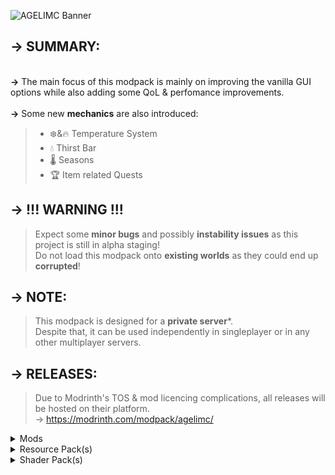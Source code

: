 ![AGELIMC Banner](https://cdn.modrinth.com/data/cached_images/ff53cfd4dd7c75562addc910a1334951d68a4e8f.png)  
## **-> SUMMARY:**
\
**->** The main focus of this modpack is mainly on improving the vanilla GUI options while      also adding some QoL & perfomance improvements.\
\
**->** Some new **mechanics** are also introduced:
> - ❄️&🔥 Temperature System
> - 💧 Thirst Bar
> - 🌡️ Seasons
> - 🏆 Item related Quests

## **-> !!! WARNING !!!**
> Expect some **minor bugs** and possibly **instability issues** as this project is still in alpha staging!\
> Do not load this modpack onto **existing worlds** as they could end up **corrupted**!

## **-> NOTE:**
> This modpack is designed for a **private server***.\
> Despite that, it can be used independently in singleplayer or in any other multiplayer servers.

## **-> RELEASES:**
> Due to Modrinth's TOS & mod licencing complications, all releases will be hosted on their platform.\
> -> https://modrinth.com/modpack/agelimc/ 

<details>
<summary>Mods</summary>

---
PERFOMANCE:
---
<ul>
	<li><a href="https://modrinth.com/mod/uXXizFIs">FerriteCore</a> [6.0.1]</li>
	<li><a href="https://modrinth.com/mod/NNAgCjsB">EntityCulling-Fabric</a> [1.6.2-mc1.20.1]</li>
	<li><a href="https://modrinth.com/mod/nmDcB62a">ModernFix</a> [5.17.0+mc1.20.1]</li>	
	<li><a href="https://modrinth.com/mod/g96Z4WVZ">BadOptimizations</a> [2.1.1]</li>
	<li><a href="https://modrinth.com/mod/5ZwdcRci">ImmediatelyFast</a> [1.2.14+1.20.4]</li>
	<li><a href="https://modrinth.com/mod/OVuFYfre">Enhanced Block Entities</a> [0.9+1.20]</li>
	<li><a href="https://modrinth.com/mod/AANobbMI">Sodium</a> [0.5.8+mc1.20.1]</li>
    	<li><a href="https://modrinth.com/mod/VSNURh3q">Concurrent Chunk Management Engine</a> [0.2.0+alpha.11.5]</li>
	<li><a href="https://modrinth.com/mod/hvFnDODi">LazyDFU</a> [0.1.3]</li>
    	<li><a href="https://modrinth.com/mod/fQEb0iXm">Krypton</a> [0.2.3]</li>
    	<li><a href="https://modrinth.com/mod/gvQqBUqZ">Lithium</a> [0.11.2]</li>
	<li><a href="https://modrinth.com/mod/NRjRiSSD">Memory Leak Fix</a> [1.1.5]</li>
    	<li><a href="https://modrinth.com/mod/KuNKN7d2">Noisium</a> [2.0.3+mc1.20-1.20.1]</li>
    	<li><a href="https://modrinth.com/mod/fQEb0iXm">Krypton</a> [0.2.3]</li>
</ul>

---
FEATURE:
---
<ul>
	<li><a href="https://modrinth.com/mod/mOgUt4GM">Mod Menu</a> [7.2.2]</li>
	<li><a href="https://modrinth.com/mod/YL57xq9U">Iris</a> [1.7.0+mc1.20.1]</li>
	<li><a href="https://modrinth.com/mod/8shC1gFX">BetterF3</a> [7.0.2]</li>
	<li><a href="https://modrinth.com/mod/Bh37bMuy">Reese's Sodium Options</a> [1.7.2+mc1.20.1-build.101]</li>
	<li><a href="https://modrinth.com/mod/PtjYWJkn">Sodium Extra</a> [0.5.4+mc1.20.1-build.115]</li>
	<li><a href="https://modrinth.com/mod/Orvt0mRa">Indium</a> [1.0.30+mc1.20.4]</li>
	<li><a href="https://modrinth.com/mod/4I1XuqiY">Entity Model Features</a> [2.0.2]</li>
	<li><a href="https://modrinth.com/mod/BVzZfTc1">Entity Texture Features</a> [6.0.1]</li>
  
</ul>

---
DEBUG:
---
<ul>
	<li><a href="https://modrinth.com/mod/QwxR6Gcd">Debugify</a> [1.20.1+2.0]</li>
	<li><a href="https://modrinth.com/mod/QdG47OkI">Model Gap Fix</a> [1.15]</li>
	<li><a href="https://modrinth.com/mod/yM94ont6">Not Enough Crashes</a> [4.4.7+1.20.1]</li>
  	<li><a href="https://modrinth.com/mod/lOOpEntO">AttributeFix</a> [21.0.4]</li>
    	<li><a href="https://modrinth.com/mod/QwxR6Gcd">Debugify</a> [1.20.1+2.0]</li>
</ul>


---
WORLDGEN:
---
<ul>
<li><a href="https://modrinth.com/mod/CdRC4fyI">CTOV - Farmer Delight Compat</a> [2.1]</li>
<li><a href="https://modrinth.com/mod/IAnP4np7">Create: Structures</a> [1.1.0]</li>
<li><a href="https://modrinth.com/mod/tb5O1ssC">Abridged</a> [1.1.1]</li>
<li><a href="https://modrinth.com/mod/OQAgZMH1">Moog's Voyager Structures</a> [4.1.2-1.20-fabric]</li>
<li><a href="https://modrinth.com/mod/fgmhI8kH">ChoiceTheorem's Overhauled Village</a> [3.4.3]</li>
<li><a href="https://modrinth.com/mod/6PJbKvJH">CTOV - Chef's delight Compat</a> [2.0]</li>
<li><a href="https://modrinth.com/mod/l9fldtN4">CTOV - Create: Structures</a> [1.0]</li>
<li><a href="https://modrinth.com/mod/lWDHr9jE">Tectonic</a> [2.3.4]</li>
<li><a href="https://modrinth.com/mod/8oi3bsk5">Terralith</a> [2.4.11]</li>
<li><a href="https://modrinth.com/mod/hu2RSlfZ">Terralith structures suppressor</a> [1.0.0]</li>
<li><a href="https://modrinth.com/mod/KplTt9Ku">Village Spawn Point</a> [4.2]</li>
<li><a href="https://modrinth.com/mod/qwvI41y9">Sparse Structures</a> [2.1.2]</li>
<li><a href="https://modrinth.com/mod/sTZr7NVo">Fabric Waystones</a> [3.3.2+mc1.20.1]</li>
<li><a href="https://modrinth.com/mod/o1C1Dkj5">YUNG's Better Dungeons</a> [1.20-Fabric-4.0.4]</li>
<li><a href="https://modrinth.com/mod/HjmxVlSr">YUNG's Better Mineshafts</a> [1.20-Fabric-4.0.4]</li>
<li><a href="https://modrinth.com/mod/Z2mXHnxP">YUNG's Better Nether Fortresses</a> [1.20-Fabric-2.0.6]</li>
<li><a href="https://modrinth.com/mod/3dT9sgt4">YUNG's Better Ocean Monuments</a> [1.20-Fabric-3.0.4]</li>
<li><a href="https://modrinth.com/mod/kidLKymU">YUNG's Better Strongholds</a> [1.20-Fabric-4.0.3]</li>
<li><a href="https://modrinth.com/mod/t5FRdP87">YUNG's Better Witch Huts</a> [1.20-Fabric-3.0.3]</li>
<li><a href="https://modrinth.com/mod/XNlO7sBv">YUNG's Better Desert Temples</a> [1.20-Fabric-3.0.3]</li>
<li><a href="https://modrinth.com/mod/2BwBOmBQ">YUNG's Better End Island</a> [1.20-Fabric-2.0.6]</li>
<li><a href="https://modrinth.com/mod/z9Ve58Ih">YUNG's Better Jungle Temples</a> [1.20-Fabric-2.0.4]</li>
<li><a href="https://modrinth.com/mod/DjLobEOy">Towns and Towers</a> [1.10.2]</li>
<li><a href="https://modrinth.com/mod/HSfsxuTo">Explorify</a> [1.4.0]</li>
<li><a href="https://modrinth.com/mod/Vr3O6THr">Wabi-Sabi Structures</a> [2.0.0-1.20]</li>
<li><a href="https://modrinth.com/mod/FGlHZl7X">The Lost Castle</a> [1.0.1]</li>
<li><a href="https://modrinth.com/mod/hl5OLM95">Geophilic</a> [2.2.0-mc1.20u1.20.2]</li>
<li><a href="https://modrinth.com/mod/gmUU3UdW">Incendium Biomes Only</a> [1.0.0]</li>
<li><a href="https://modrinth.com/mod/LPjGiSO4">Nullscape</a> [1.2.4]</li>
<li><a href="https://modrinth.com/mod/ZVzW5oNS">Incendium</a> [5.3.4]</li>
</ul>



---
QoL & MANAGEMENT:   
---
<ul>
<li><a href="https://modrinth.com/mod/9NM0dXub">Advancement Plaques</a> [1.4.11]</li>
<li><a href="https://modrinth.com/mod/Q2OqKxDG">Better Advancements</a> [0.3.2.162]</li>
<li><a href="https://modrinth.com/mod/Y5Ve4Ui4">Antique Atlas</a> [2.7.2+1.20]</li>
<li><a href="https://modrinth.com/mod/zV5r3pPn">3d-Skin-Layers</a> [1.6.4]</li>
<li><a href="https://modrinth.com/mod/EsAfCjCV">AppleSkin</a> [2.5.1+mc1.20]</li>
<li><a href="https://modrinth.com/mod/fM515JnW">AmbientSounds</a> [5.3.9]</li>
<li><a href="https://modrinth.com/mod/kqJFAPU9">Better Mount HUD</a> [1.2.2]</li>
<li><a href="https://modrinth.com/mod/n6PXGAoM">Better Statistics Screen</a> [3.9.7+fabric-1.20.1]</li>
<li><a href="https://modrinth.com/mod/G1s2WpNo">Better Third Person</a> [1.9.0]</li>
<li><a href="https://modrinth.com/mod/NK39zBp2">Blur (Fabric)</a> [3.1.0]</li>
<li><a href="https://modrinth.com/mod/BdKIyOLe">Boat Item View Fabric</a> [0.0.5]</li>
<li><a href="https://modrinth.com/mod/M08ruV16">Bobby</a> [5.0.1]</li>
<li><a href="https://modrinth.com/mod/Wb5oqrBJ">Chat Heads</a> [0.10.32]</li>
<li><a href="https://modrinth.com/mod/xv94TkTM">Controlling For Fabric</a> [12.0.2]</li>
<li><a href="https://modrinth.com/mod/UVtY3ZAC">EnchantmentDescriptions</a> [17.0.14]</li>
<li><a href="https://modrinth.com/mod/OSQ8mw2r">Explosive Enhancement</a> [1.2.2-1.20.x]</li>
<li><a href="https://modrinth.com/mod/6txNkua3">Immersive Paintings</a> [0.6.7+1.20.1]</li>
<li><a href="https://modrinth.com/mod/yBW8D80W">LambDynamicLights</a> [2.3.2+1.20.1]</li>
<li><a href="https://modrinth.com/mod/MPCX6s5C">NotEnoughAnimations</a> [1.7.3]</li>
<li><a href="https://modrinth.com/mod/ZX66K16c">Pick Up Notifier</a> [8.0.0]</li>
<li><a href="https://modrinth.com/mod/tagwiZkJ">Polymorph</a> [0.49.3+1.20.1]</li>
<li><a href="https://modrinth.com/mod/rcTfTZr3">Presence Footsteps</a> [1.9.3]</li>
<li><a href="https://modrinth.com/mod/nfn13YXA">Roughly Enough Items</a> [12.1.725]</li>
<li><a href="https://modrinth.com/mod/9eGKb6K1">Simple Voice Chat</a> [1.20.1-2.5.13]</li>
<li><a href="https://modrinth.com/mod/f3WJvB4r">Surveystones</a> [1.3.0+1.20]</li>
<li><a href="https://modrinth.com/mod/AMCbgyVw">Tips</a> [12.0.5]</li>
<li><a href="https://modrinth.com/mod/JtifUr64">Traveler's Titles</a> [1.20-Fabric-4.0.2]</li>
<li><a href="https://modrinth.com/mod/kfqD1JRw">Visual Workbench</a> [8.0.0]</li>
<li><a href="https://modrinth.com/mod/dlNu0RQY">Wakes</a> [0.2.4+1.20.1]</li>
<li><a href="https://modrinth.com/mod/AtB5mHky">What Are They Up To</a> [1.20.1-1.1.1]</li>
<li><a href="https://modrinth.com/mod/laNoi025">Screenshot Viewer</a> [1.2.1-fabric-mc1.20]</li>
<li><a href="https://modrinth.com/mod/6AQIaxuO">wthit</a> [8.10.0]</li>
<li><a href="https://modrinth.com/mod/PRN43VSY">Animatica</a> [0.6+1.20]</li>
<li><a href="https://modrinth.com/mod/SaCpeal4">Comforts</a> [6.3.5+1.20.1]</li>
<li><a href="https://modrinth.com/mod/I0UYcPa0">Inmis</a> [2.7.2-1.20.1]</li>
<li><a href="https://modrinth.com/mod/c4aa1Mqq">InmisAddon</a> [1.0.4]</li>
<li><a href="https://modrinth.com/mod/5aaWibi9">Trinkets</a> [3.7.2]</li>
<li><a href="https://modrinth.com/mod/V8XJ8f5f">Roughly Enough Professions</a> [2.0.2]</li>
<li><a href="https://modrinth.com/mod/yn9u3ypm">Universal Graves</a> [3.0.1+1.20.1]</li>
<li><a href="https://modrinth.com/mod/rI0hvYcd">Visuality</a> [0.7.1+1.20]</li>
<li><a href="https://modrinth.com/mod/H7fshfpD">Dynamic Surroundings</a> [0.3.3]</li>
<li><a href="https://modrinth.com/mod/OZBR5JT5">Easy Anvils</a> [8.0.2]</li>
<li><a href="https://modrinth.com/mod/KJe6y9Eu">Fabric Seasons</a> [2.3+1.20]</li>
<li><a href="https://modrinth.com/mod/fPetb5Kh">Nature's Compass</a> [1.20.1-2.2.3-fabric]</li>
<li><a href="https://modrinth.com/mod/RV1qfVQ8">Explorer's Compass</a> [1.20.1-2.2.3-fabric]</li>
<li><a href="https://modrinth.com/mod/9hx3AbJM">Easy Magic</a> [8.0.1]</li>
<li><a href="https://modrinth.com/mod/TggYmc6t">EnvironmentZ</a> [2.0.8]</li>
<li><a href="https://modrinth.com/mod/qWDh3G0p">Dehydration</a> [1.3.6]</li>
<li><a href="https://modrinth.com/mod/WwbubTsV">YOSBR</a> [0.1.2]</li>
<li><a href="https://modrinth.com/mod/YBz7DOs8">FabricSkyBoxes</a> [0.7.3+mc1.20.1]</li>
<li><a href="https://modrinth.com/mod/JuksLGBQ">OptiGUI</a> [2.1.7]</li>
<li><a href="https://modrinth.com/mod/LQ3K71Q1">Dynamic FPS</a> [3.4.3]</li>
<li><a href="https://modrinth.com/mod/89Wsn8GD">Capes</a> [1.5.2+1.20]</li>
<li><a href="https://modrinth.com/mod/2M01OLQq">Shulker Box Tooltip</a> [4.0.4+1.20.1]</li>
<li><a href="https://modrinth.com/mod/3qsfQtE9">Fabrishot</a> [1.10.1]</li>
<li><a href="https://modrinth.com/mod/nU0bVIaL">Patchouli</a> [1.20.1-84-FABRIC]</li>
<li><a href="https://modrinth.com/mod/pJogNFap">Paginated Advancements</a> [2.3.0]</li>
<li><a href="https://modrinth.com/mod/yoJJjRRE">Clear Despawn</a> [1.1.15]</li>
<li><a href="https://modrinth.com/mod/XeEZ3fK2">Freecam (Modrinth Edition)</a> [1.2.1+1.20]</li>
<li><a href="https://modrinth.com/mod/uEfK2CXF">Just Enough Resources</a> [1.4.0.247]</li>
<li><a href="https://modrinth.com/mod/RLzHAoZe">Resourcify</a> [1.3.6]</li>
<li><a href="https://modrinth.com/mod/5ibSyLAz">Inventory Sorter</a> [1.9.0-1.20]</li>
<li><a href="https://modrinth.com/mod/x02cBj9Y">Status Effect Bars</a> [1.0.3]</li>
<li><a href="https://modrinth.com/mod/cudtvDnd">In-Game Account Switcher</a> [9.0.0-beta.4]</li>
<li><a href="https://modrinth.com/mod/MOqt4Z5n">Chat Patches</a> [201.5.5]</li>
<li><a href="https://modrinth.com/mod/smUP7V3r">Durability Tooltip</a> [1.1.5]</li>
<li><a href="https://modrinth.com/mod/rUgZvGzi">Eating Animation</a> [1.20+1.9.61]</li>
<li><a href="https://modrinth.com/mod/ErpAAAaf">Interactic</a> [0.2.0+1.20]</li>
<li><a href="https://modrinth.com/mod/of7wIinq">SnowyLeavesPlus</a> [0.1.9]</li>
<li><a href="https://modrinth.com/mod/gPCdW0Wr">Make Bubbles Pop Mod</a> [0.2.0-fabric]</li>
<li><a href="https://modrinth.com/mod/Bh6ZOMvp">Smarter Farmers</a> [1.20-1.8.2]</li>
<li><a href="https://modrinth.com/mod/zrzYrlm0">Spawn Animations</a> [1.9.4+mod]</li>
<li><a href="https://modrinth.com/mod/ZPywkPEo">Realistic Sleep</a> [1.10.2+mc1.20-1.20.1]</li>
<li><a href="https://modrinth.com/mod/AVq17PqV">Leaves Be Gone</a> [8.0.0]</li>
<li><a href="https://modrinth.com/mod/rkN8aqci">Async Locator</a> [1.3.0]</li>
<li><a href="https://modrinth.com/mod/HQsBdHGd">Ender Dragon Fight Remastered</a> [4.3]</li>
<li><a href="https://modrinth.com/mod/villager-names-serilum">Villager Names</a> [7.3]</li>
<li><a href="https://modrinth.com/mod/SRlzjEBS">AudioPlayer</a> [1.20.1-1.10.0]</li>
</ul>

---
CONTENT(s):
---
<ul>
<li><a href="https://modrinth.com/mod/x3HZvrj6">Immersive Aircraft</a> [0.7.5+1.20.1]</li>
<li><a href="https://modrinth.com/mod/pvcsfne4">Chefs Delight</a> [1.0.3-fabric-1.20.1]</li>
<li><a href="https://modrinth.com/mod/fFEIiSDQ">Supplementaries</a> [1.20-2.8.10]</li>
<li><a href="https://modrinth.com/mod/pJmCFF0p">Handcrafted</a> [3.0.6]</li>
<li><a href="https://modrinth.com/mod/7vxePowz">Farmer's Delight</a> [1.20.1-2.1.1+refabricated]</li>
<li><a href="https://modrinth.com/mod/JiEhJ3WG">More Mob Variants</a> [1.3.0.1]</li>
<li><a href="https://modrinth.com/mod/F8BQNPWX">Naturalist</a> [4.0.3]</li>
<li><a href="https://modrinth.com/mod/rGWEHQrP">Small Ships</a> [2.0.0-b1.1]</li>
<li><a href="https://modrinth.com/mod/BpwWFOVM">Bountiful</a> [6.0.3+1.20.1]</li>
<li><a href="https://modrinth.com/mod/HQsBdHGd">Ender Dragon Fight Remastered</a> [4.3]</li>
<li><a href="https://modrinth.com/mod/Xbc0uyRg">Create</a> [0.5.1-f-build.1417+mc1.20.1]</li>
<li><a href="https://modrinth.com/mod/E9MuZ1zB">Create: Power Loader</a> [1.4.3-mc1.20.1-fabric]</li>
<li><a href="https://modrinth.com/mod/CXd6g9xp">NiftyCarts</a> [3.0.2+1.20.1]</li>
<li><a href="https://modrinth.com/mod/LOAzExdy">Blank Discs</a> [1.0.0]</li>
<li><a href="https://modrinth.com/mod/GmjmRQ0A">Create Slice &amp; Dice</a> [3.2.1]</li>
<li><a href="https://modrinth.com/mod/6iTJugQR">Amendments</a> [1.20-1.1.27]</li>
</ul>

---
DEPENDENCIES/LIBRARIES:   
---
<ul>
<li><a href="https://modrinth.com/mod/OsZiaDHq">CreativeCore</a> [2.11.24]</li>
<li><a href="https://modrinth.com/mod/P7dR8mSH">Fabric API</a> [0.92.1+1.20.1]</li>
<li><a href="https://modrinth.com/mod/fuuu3xnx">Searchables</a> [1.0.3]</li>
<li><a href="https://modrinth.com/mod/5faXoLqX">Iceberg</a> [1.1.18]</li>
<li><a href="https://modrinth.com/mod/uy4Cnpcm">Bookshelf</a> [20.1.10]</li>
<li><a href="https://modrinth.com/mod/ccKDOlHs">oωo</a> [0.11.2+1.20]</li>
<li><a href="https://modrinth.com/mod/QAGBst4M">Puzzles Lib</a> [8.1.18]</li>
<li><a href="https://modrinth.com/mod/Ua7DFN59">YUNG's API</a> [1.20-Fabric-4.0.4]</li>
<li><a href="https://modrinth.com/mod/rLLJ1OZM">CoroUtil</a> [1.20.1-1.3.7]</li>
<li><a href="https://modrinth.com/mod/ftdbN0KK">Bad Packets</a> [0.4.3]</li>
<li><a href="https://modrinth.com/mod/lhGA9TYQ">Architectury</a> [9.2.14]</li>
<li><a href="https://modrinth.com/mod/ohNO6lps">Forge Config API Port</a> [8.0.0]</li>
<li><a href="https://modrinth.com/mod/zfbCkvdZ">Kambrik</a> [6.1.1+1.20.1]</li>
<li><a href="https://modrinth.com/mod/8FdYDHF5">AutoTag Convention</a> [2.0.2+1.20]</li>
<li><a href="https://modrinth.com/mod/4KjqhPc9">Surveyor Map Framework</a> [0.1.0-beta.11+1.20]</li>
<li><a href="https://modrinth.com/mod/Ha28R6CL">Fabric Language Kotlin</a> [1.10.19+kotlin.1.9.23]</li>
<li><a href="https://modrinth.com/mod/twkfQtEc">Moonlight</a> [1.20-2.11.17]</li>
<li><a href="https://modrinth.com/mod/LN9BxssP">SuperMartijn642's Config Lib</a> [1.1.8+a]</li>
</ul>
</details>

<details>
<summary>Resource Pack(s)</summary>

---
ENTITY(s):
---
<ul>
<li><a href="https://www.curseforge.com/minecraft/texture-packs/create-immersive-aircrafts-resource-pack">Create Immersive Aircrafts</a></li>
<li><a href="https://modrinth.com/resourcepack/fresh-animations">Fresh Animations</a></li>
<li><a href="https://modrinth.com/resourcepack/more-mob-variants-fresh-animations-addon">More Mob Variants x Fresh Animations</a></li>
</ul>

---
GUI:
---

<ul>
<li><a href="https://modrinth.com/resourcepack/embellished-stone-advancements-plaques">Embellished Stone</a></li>
</ul>

---
AMBIENCE:
---

<ul>
<li><a href="https://modrinth.com/resourcepack/cubic-sun-moon">Cubic Sun & Moon</a></li>
</ul>
</details>

<details>
<summary>Shader Pack(s)</summary>

---
VANILLA:
---

<ul>
<li><a href="">Planned for later release!</a></li>
</ul>

---
MODDED:
---
<ul>
<li><a href="https://modrinth.com/shader/complementary-unbound">Complimentary Unbound</a></li>
</ul>
</details>












